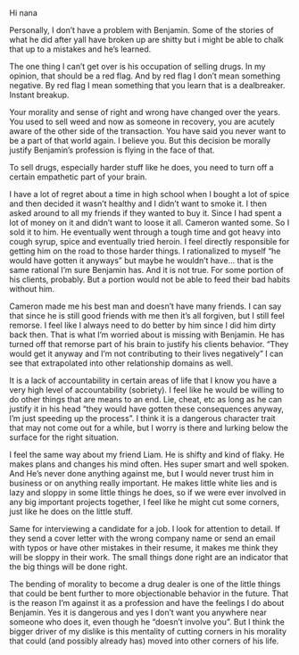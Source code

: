 Hi nana

Personally, I don’t have a problem with Benjamin. Some of the stories of what he did after yall have broken up are shitty but i might be able to chalk that up to a mistakes and he’s learned. 

The one thing I can’t get over is his occupation of selling drugs. In my opinion, that should be a red flag. And by red flag I don’t mean something negative. By red flag I mean something that you learn that is a dealbreaker. Instant breakup. 

Your morality and sense of right and wrong have changed over the years. You used to sell weed and now as someone in recovery, you are acutely aware of the other side of the transaction. You have said you never want to be a part of that world again. I believe you. But this decision be morally justify Benjamin’s profession is flying in the face of that. 

To sell drugs, especially harder stuff like he does, you need to turn off a certain empathetic part of your brain. 

I have a lot of regret about a time in high school when I bought a lot of spice and then decided it wasn’t healthy and I didn’t want to smoke it. I then asked around to all my friends if they wanted to buy it. Since I had spent a lot of money on it and didn’t want to loose it all. Cameron wanted some. So I sold it to him. He eventually went through a tough time and got heavy into cough syrup, spice and eventually tried heroin. I feel directly responsible for getting him on the road to those harder things. I rationalized to myself “he would have gotten it anyways” but maybe he wouldn’t have… that is the same rational I’m sure Benjamin has. And it is not true. For some portion of his clients, probably. But a portion would not be able to feed their bad habits without him. 

Cameron made me his best man and doesn’t have many friends. I can say that since he is still good friends with me then it’s all forgiven, but I still feel remorse. I feel like I always need to do better by him since I did him dirty back then. That is what I’m worried about is missing with Benjamin. He has turned off that remorse part of his brain to justify his clients behavior. “They would get it anyway and I’m not contributing to their lives negatively” I can see that extrapolated into other relationship domains as well. 

It is a lack of accountability in certain areas of life that I know you have a very high level of accountability (sobriety). I feel like he would be willing to do other things that are means to an end. Lie, cheat, etc as long as he can justify it in his head “they would have gotten these consequences anyway, I’m just speeding up the process”. I think it is a dangerous character trait that may not come out for a while, but I worry is there and lurking below the surface for the right situation. 

I feel the same way about my friend Liam. He is shifty and kind of flaky. He makes plans and changes his mind often. Hes super smart and well spoken. And He’s never done anything against me, but I would never trust him in business or on anything really important. He makes little white lies and is lazy and sloppy in some little things he does, so if we were ever involved in any big important projects together, I feel like he might cut some corners, just like he does on the little stuff. 

Same for interviewing a candidate for a job. I look for attention to detail. If they send a cover letter with the wrong company name or send an email with typos or have other mistakes in their resume, it makes me think they will be sloppy in their work. The small things done right are an indicator that the big things will be done right. 

The bending of morality to become a drug dealer is one of the little things that could be bent further to more objectionable behavior in the future. That is the reason I’m against it as a profession and have the feelings I do about Benjamin. Yes it is dangerous and yes I don’t want you anywhere near someone who does it, even though he “doesn’t involve you”. But I think the bigger driver of my dislike is this mentality of cutting corners in his morality that could (and possibly already has) moved into other corners of his life. 

